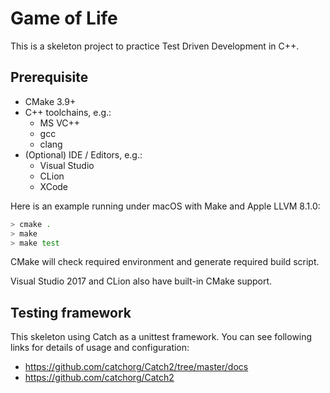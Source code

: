 # Game of Life

This is a skeleton project to practice Test Driven Development in C++.

## Prerequisite

  - CMake 3.9+
  - C++ toolchains, e.g.:
    - MS VC++
    - gcc
    - clang
  - (Optional) IDE / Editors, e.g.:
    - Visual Studio
    - CLion
    - XCode

Here is an example running under macOS with Make and Apple LLVM 8.1.0:
```bash
> cmake .
> make
> make test
```

CMake will check required environment and generate required build script.

Visual Studio 2017 and CLion also have built-in CMake support.

## Testing framework

This skeleton using Catch as a unittest framework. You can see following links for details of usage and configuration:

  - https://github.com/catchorg/Catch2/tree/master/docs
  - https://github.com/catchorg/Catch2


